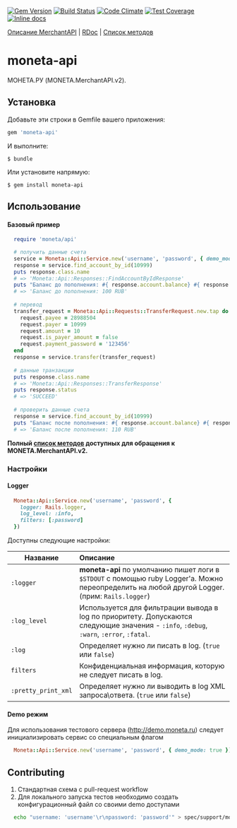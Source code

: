 [![Gem Version](https://badge.fury.io/rb/moneta-api.svg)](http://badge.fury.io/rb/moneta-api)
[![Build Status](https://travis-ci.org/ssnikolay/moneta-api.svg?branch=master)](https://travis-ci.org/ssnikolay/moneta-api)
[![Code Climate](https://codeclimate.com/github/ssnikolay/moneta-api/badges/gpa.svg)](https://codeclimate.com/github/ssnikolay/moneta-api)
[![Test Coverage](https://codeclimate.com/github/ssnikolay/moneta-api/badges/coverage.svg)](https://codeclimate.com/github/ssnikolay/moneta-api)
[![Inline docs](http://inch-ci.org/github/ssnikolay/moneta-api.svg?branch=master)](http://inch-ci.org/github/ssnikolay/moneta-api)

[Описание MerchantAPI](https://www.moneta.ru/doc/MONETA.MerchantAPI.v2.ru.pdf) | [RDoc](http://www.rubydoc.info/gems/moneta-api) |
[Список методов](http://www.rubydoc.info/gems/moneta-api/Moneta/Api/ServiceMethods)

# moneta-api

МОНЕТА.РУ (MONETA.MerchantAPI.v2).

## Установка

Добавьте эти строки в Gemfile вашего приложения:

```ruby
gem 'moneta-api'
```

И выполните:

    $ bundle

Или установите напрямую:

    $ gem install moneta-api

## Использование

#### Базовый пример

```ruby
  require 'moneta/api'

  # получить данные счета
  service = Moneta::Api::Service.new('username', 'password', { demo_mode: true })
  response = service.find_account_by_id(10999)
  puts response.class.name
  # => 'Moneta::Api::Responses::FindAccountByIdResponse'
  puts "Баланс до пополнения: #{ response.account.balance} #{ response.account.currency }"
  # => 'Баланс до пополнения: 100 RUB'
  
  # перевод
  transfer_request = Moneta::Api::Requests::TransferRequest.new.tap do |request|
    request.payee = 28988504
    request.payer = 10999
    request.amount = 10
    request.is_payer_amount = false
    request.payment_password = '123456'
  end
  response = service.transfer(transfer_request)
  
  # данные транзакции
  puts response.class.name
  # => 'Moneta::Api::Responses::TransferResponse'
  puts response.status
  # => 'SUCCEED'
  
  # проверить данные счета
  response = service.find_account_by_id(10999)
  puts "Баланс после пополнения: #{ response.account.balance} #{ response.account.currency }"
  # => 'Баланс после пополнения: 110 RUB'
```

**Полный [список методов](http://www.rubydoc.info/gems/moneta-api/Moneta/Api/ServiceMethods) доступных для обращения к MONETA.MerchantAPI.v2.**

### Настройки

#### Logger

```ruby
  Moneta::Api::Service.new('username', 'password', {
    logger: Rails.logger,
    log_level: :info,
    filters: [:password]
  })
```

Доступны следующие настройки:

 Название                  | Описание
---------------------------|:-----------------------------------------------------------
`:logger`                  | **moneta-api** по умолчанию пишет логи в `$STDOUT` с помощью ruby Logger'а. Можно переопределить на любой другой Logger. (прим: `Rails.logger`)
`:log_level`               | Используется для фильтрации вывода в log по приоритету. Допускаются следующие значения - `:info`, `:debug`, `:warn`, `:error`, `:fatal`.
`:log`                     | Определяет нужно ли писать в log. (`true` или `false`)
`filters`                  | Конфиденциальная информация, которую не следует писать в log.
`:pretty_print_xml`        | Определяет нужно ли выводить в log XML запроса\ответа. (`true` или `false`)

#### Demo режим
Для использования тестового сервера (http://demo.moneta.ru) следует инициализировать сервис со специальным флагом

```ruby
  Moneta::Api::Service.new('username', 'password', { demo_mode: true })
```

## Contributing

1. Стандартная схема с pull-request workflow
2. Для локального запуска тестов необходимо создать конфигурационный файл со своими demo доступами
```bash
  echo "username: 'username'\r\npassword: 'password'" > spec/support/moneta.yml
```
